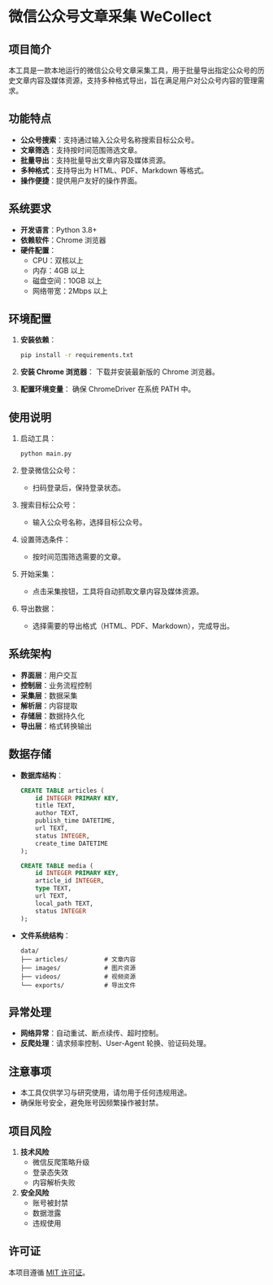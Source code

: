 # 微信公众号文章采集 WeCollect

## 项目简介
本工具是一款本地运行的微信公众号文章采集工具，用于批量导出指定公众号的历史文章内容及媒体资源，支持多种格式导出，旨在满足用户对公众号内容的管理需求。

## 功能特点
- **公众号搜索**：支持通过输入公众号名称搜索目标公众号。
- **文章筛选**：支持按时间范围筛选文章。
- **批量导出**：支持批量导出文章内容及媒体资源。
- **多种格式**：支持导出为 HTML、PDF、Markdown 等格式。
- **操作便捷**：提供用户友好的操作界面。

## 系统要求
- **开发语言**：Python 3.8+
- **依赖软件**：Chrome 浏览器
- **硬件配置**：
  - CPU：双核以上
  - 内存：4GB 以上
  - 磁盘空间：10GB 以上
  - 网络带宽：2Mbps 以上

## 环境配置
1. **安装依赖**：
   ```bash
   pip install -r requirements.txt
   ```

2. **安装 Chrome 浏览器**：
   下载并安装最新版的 Chrome 浏览器。

3. **配置环境变量**：
   确保 ChromeDriver 在系统 PATH 中。

## 使用说明
1. 启动工具：
   ```bash
   python main.py
   ```

2. 登录微信公众号：
   - 扫码登录后，保持登录状态。

3. 搜索目标公众号：
   - 输入公众号名称，选择目标公众号。

4. 设置筛选条件：
   - 按时间范围筛选需要的文章。

5. 开始采集：
   - 点击采集按钮，工具将自动抓取文章内容及媒体资源。

6. 导出数据：
   - 选择需要的导出格式（HTML、PDF、Markdown），完成导出。

## 系统架构
- **界面层**：用户交互
- **控制层**：业务流程控制
- **采集层**：数据采集
- **解析层**：内容提取
- **存储层**：数据持久化
- **导出层**：格式转换输出

## 数据存储
- **数据库结构**：
  ```sql
  CREATE TABLE articles (
      id INTEGER PRIMARY KEY,
      title TEXT,
      author TEXT,
      publish_time DATETIME,
      url TEXT,
      status INTEGER,
      create_time DATETIME
  );

  CREATE TABLE media (
      id INTEGER PRIMARY KEY,
      article_id INTEGER,
      type TEXT,
      url TEXT,
      local_path TEXT,
      status INTEGER
  );
  ```

- **文件系统结构**：
  ```plaintext
  data/
  ├── articles/          # 文章内容
  ├── images/            # 图片资源
  ├── videos/            # 视频资源
  └── exports/           # 导出文件
  ```

## 异常处理
- **网络异常**：自动重试、断点续传、超时控制。
- **反爬处理**：请求频率控制、User-Agent 轮换、验证码处理。

## 注意事项
- 本工具仅供学习与研究使用，请勿用于任何违规用途。
- 确保账号安全，避免账号因频繁操作被封禁。

## 项目风险
1. **技术风险**
   - 微信反爬策略升级
   - 登录态失效
   - 内容解析失败
2. **安全风险**
   - 账号被封禁
   - 数据泄露
   - 违规使用

## 许可证
本项目遵循 [MIT 许可证](LICENSE)。
